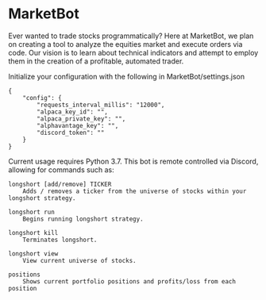 # MarketBot
Ever wanted to trade stocks programmatically?  Here at MarketBot, we plan on creating a tool to analyze the equities market and execute orders via code.  Our vision is to learn about technical indicators and attempt to employ them in the creation of a profitable, automated trader.

Initialize your configuration with the following in MarketBot/settings.json
```
{
    "config": {
        "requests_interval_millis": "12000",
        "alpaca_key_id": "",
        "alpaca_private_key": "",
        "alphavantage_key": "",
        "discord_token": ""
    }
}

```
Current usage requires Python 3.7.  This bot is remote controlled via Discord, allowing for commands such as:
```
longshort [add/remove] TICKER
    Adds / removes a ticker from the universe of stocks within your longshort strategy.

longshort run
    Begins running longshort strategy.

longshort kill
    Terminates longshort.
    
longshort view 
    View current universe of stocks.

positions 
    Shows current portfolio positions and profits/loss from each position
```
